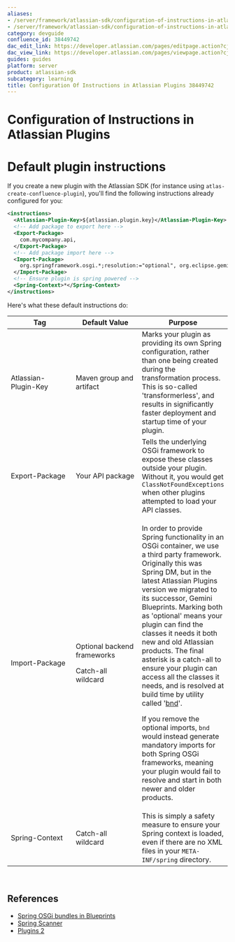 ```yaml
---
aliases:
- /server/framework/atlassian-sdk/configuration-of-instructions-in-atlassian-plugins-38449742.html
- /server/framework/atlassian-sdk/configuration-of-instructions-in-atlassian-plugins-38449742.md
category: devguide
confluence_id: 38449742
dac_edit_link: https://developer.atlassian.com/pages/editpage.action?cjm=wozere&pageId=38449742
dac_view_link: https://developer.atlassian.com/pages/viewpage.action?cjm=wozere&pageId=38449742
guides: guides
platform: server
product: atlassian-sdk
subcategory: learning
title: Configuration Of Instructions in Atlassian Plugins 38449742
---
```

# Configuration of Instructions in Atlassian Plugins

# Default plugin instructions

If you create a new plugin with the Atlassian SDK (for instance using `atlas-create-confluence-plugin`), you'll find the following instructions already configured for you:

``` xml
<instructions>
  <Atlassian-Plugin-Key>${atlassian.plugin.key}</Atlassian-Plugin-Key>
  <!-- Add package to export here -->
  <Export-Package>
    com.mycompany.api,
  </Export-Package>
  <!-- Add package import here -->
  <Import-Package>
    org.springframework.osgi.*;resolution:="optional", org.eclipse.gemini.blueprint.*;resolution:="optional", *
  </Import-Package>
  <!-- Ensure plugin is spring powered -->
  <Spring-Context>*</Spring-Context>
</instructions>
```

Here's what these default instructions do:

<table>
<colgroup>
<col style="width: 33%" />
<col style="width: 33%" />
<col style="width: 33%" />
</colgroup>
<thead>
<tr class="header">
<th>Tag</th>
<th>Default Value</th>
<th>Purpose</th>
</tr>
</thead>
<tbody>
<tr class="odd">
<td>Atlassian-Plugin-Key</td>
<td>Maven group and artifact</td>
<td>Marks your plugin as providing its own Spring configuration, rather than one being created during the transformation process. This is so-called 'transformerless', and results in significantly faster deployment and startup time of your plugin.</td>
</tr>
<tr class="even">
<td>Export-Package</td>
<td>Your API package</td>
<td>Tells the underlying OSGi framework to expose these classes outside your plugin. Without it, you would get <code>ClassNotFoundExceptions</code> when other plugins attempted to load your API classes.</td>
</tr>
<tr class="odd">
<td>Import-Package</td>
<td><p>Optional backend frameworks</p>
<p>Catch-all wildcard</p></td>
<td><p>In order to provide Spring functionality in an OSGi container, we use a third party framework. Originally this was Spring DM, but in the latest Atlassian Plugins version we migrated to its successor, Gemini Blueprints. Marking both as 'optional' means your plugin can find the classes it needs it both new and old Atlassian products. The final asterisk is a catch-all to ensure your plugin can access all the classes it needs, and is resolved at build time by utility called '<a href="https://github.com/bndtools/bnd" class="external-link">bnd</a>'.</p>
<p>If you remove the optional imports, <code style="background-color: transparent;">bnd</code> would instead generate mandatory imports for both Spring OSGi frameworks, meaning your plugin would fail to resolve and start in both newer and older products.</p></td>
</tr>
<tr class="even">
<td>Spring-Context</td>
<td>Catch-all wildcard</td>
<td>This is simply a safety measure to ensure your Spring context is loaded, even if there are no XML files in your <code>META-INF/spring</code> directory.</td>
</tr>
</tbody>
</table>

 

## References

-   <a href="http://www.eclipse.org/gemini/blueprint/documentation/reference/1.0.2.RELEASE/html/app-deploy.html" class="external-link">Spring OSGi bundles in Blueprints</a>
-   <a href="https://bitbucket.org/atlassian/atlassian-spring-scanner/src" class="external-link">Spring Scanner</a>
-   <a href="https://www.youtube.com/watch?v=bEYoAFc42b4" class="external-link">Plugins 2</a>
















































































































































































































































































































